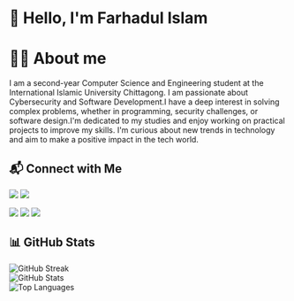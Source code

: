 # 👋 Hello, I'm Farhadul Islam

# 👨‍🏫 About me
I am a second-year Computer Science and Engineering student at the International Islamic University Chittagong. I am passionate about Cybersecurity and Software Development.I have a deep interest in solving complex problems, whether in programming, security challenges, or software design.I'm dedicated to my studies and enjoy working on practical projects to improve my skills. I'm curious about new trends in technology and aim to make a positive impact in the tech world.
## 📬 Connect with Me  

<a href="https://www.linkedin.com/in/farhadul-islam-766611280/" target="_blank"><img src="https://img.shields.io/badge/LinkedIn-%230A66C2.svg?style=for-the-badge&logo=linkedin&logoColor=white" /></a>
<a href="https://www.facebook.com/farhadul.islam.rakib.2024" target="_blank"><img src="https://img.shields.io/badge/Facebook-%231877F2.svg?style=for-the-badge&logo=facebook&logoColor=white" /></a>

<a href="https://codeforces.com/profile/Darth_Farhad" target="_blank"><img src="https://img.shields.io/badge/Codeforces-%231560-blue?style=for-the-badge" /></a>
<a href="https://discord.com/users/your-discord-id" target="_blank"><img src="https://img.shields.io/badge/Discord-%237289DA.svg?style=for-the-badge&logo=discord&logoColor=white" /></a>
<a href="farhadulislam84054@gmail.com" target="_blank"><img src="https://img.shields.io/badge/Gmail-%23D14836.svg?style=for-the-badge&logo=gmail&logoColor=white" /></a>


## 📊 GitHub Stats  

![GitHub Streak](https://github-readme-streak-stats.herokuapp.com/?user=elfaradio&theme=tokyonight)  
![GitHub Stats](https://github-readme-stats.vercel.app/api?username=elfaradio&show_icons=true&theme=tokyonight)  
![Top Languages](https://github-readme-stats.vercel.app/api/top-langs/?username=elfaradio&layout=compact&theme=tokyonight)  

